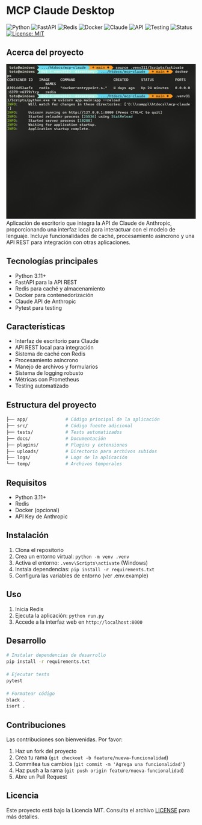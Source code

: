 # MCP Claude Desktop

![Python](https://img.shields.io/badge/Python-3.11+-3776AB.svg)
![FastAPI](https://img.shields.io/badge/FastAPI-0.110.0-009688.svg)
![Redis](https://img.shields.io/badge/Redis-5.0.2-DC382D.svg)
![Docker](https://img.shields.io/badge/Docker-Contenedor-2496ED.svg)
![Claude](https://img.shields.io/badge/Anthropic-Claude-FF6B6B.svg)
![API](https://img.shields.io/badge/API-REST-00C853.svg)
![Testing](https://img.shields.io/badge/Testing-Pytest-FF9800.svg)
![Status](https://img.shields.io/badge/Estado-Activo-brightgreen.svg)
[![License: MIT](https://img.shields.io/badge/Licencia-MIT-blue.svg)](https://opensource.org/licenses/MIT)

## Acerca del proyecto
![Servidor](src/public/screenshot.png)
Aplicación de escritorio que integra la API de Claude de Anthropic, proporcionando una interfaz local para interactuar con el modelo de lenguaje. Incluye funcionalidades de caché, procesamiento asíncrono y una API REST para integración con otras aplicaciones.

## Tecnologías principales
- Python 3.11+
- FastAPI para la API REST
- Redis para caché y almacenamiento
- Docker para contenedorización
- Claude API de Anthropic
- Pytest para testing

## Características
- Interfaz de escritorio para Claude
- API REST local para integración
- Sistema de caché con Redis
- Procesamiento asíncrono
- Manejo de archivos y formularios
- Sistema de logging robusto
- Métricas con Prometheus
- Testing automatizado

## Estructura del proyecto
```bash
├── app/              # Código principal de la aplicación
├── src/              # Código fuente adicional
├── tests/            # Tests automatizados
├── docs/             # Documentación
├── plugins/          # Plugins y extensiones
├── uploads/          # Directorio para archivos subidos
├── logs/             # Logs de la aplicación
└── temp/             # Archivos temporales
```

## Requisitos
- Python 3.11+
- Redis
- Docker (opcional)
- API Key de Anthropic

## Instalación
1. Clona el repositorio
2. Crea un entorno virtual: `python -m venv .venv`
3. Activa el entorno: `.venv\Scripts\activate` (Windows)
4. Instala dependencias: `pip install -r requirements.txt`
5. Configura las variables de entorno (ver .env.example)

## Uso
1. Inicia Redis
2. Ejecuta la aplicación: `python run.py`
3. Accede a la interfaz web en `http://localhost:8000`

## Desarrollo
```bash
# Instalar dependencias de desarrollo
pip install -r requirements.txt

# Ejecutar tests
pytest

# Formatear código
black .
isort .
```

## Contribuciones
Las contribuciones son bienvenidas. Por favor:
1. Haz un fork del proyecto
2. Crea tu rama (`git checkout -b feature/nueva-funcionalidad`)
3. Commitea tus cambios (`git commit -m 'Agrega una funcionalidad'`)
4. Haz push a la rama (`git push origin feature/nueva-funcionalidad`)
5. Abre un Pull Request

## Licencia
Este proyecto está bajo la Licencia MIT. Consulta el archivo [LICENSE](./LICENSE) para más detalles.
